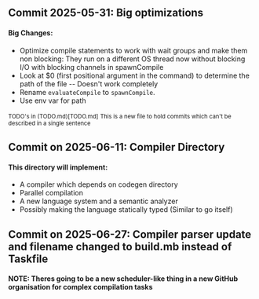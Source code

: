 ## Commit 2025-05-31: Big optimizations 

#### Big Changes: 
- Optimize compile statements to work with wait groups and make them non blocking: 
    They run on a different OS thread now without blocking I/O with blocking channels in spawnCompile 
- Look at $0 (first positional argument in the command) to determine the path of the file -- Doesn't work completely 
- Rename `evaluateCompile` to `spawnCompile`. 
- Use env var for path

<small>TODO's in (TODO.md)[TODO.md]</small>
<small>This is a new file to hold commits which can't be described in a single sentence</small>

## Commit on 2025-06-11: Compiler Directory 

#### This directory will implement: 

- A compiler which depends on codegen directory 
- Parallel compilation 
- A new language system and a semantic analyzer 
- Possibly making the language statically typed (Similar to go itself) 

## Commit on 2025-06-27: Compiler parser update and filename changed to build.mb instead of Taskfile

#### NOTE: Theres going to be a new scheduler-like thing in a new GitHub organisation for complex compilation tasks 
